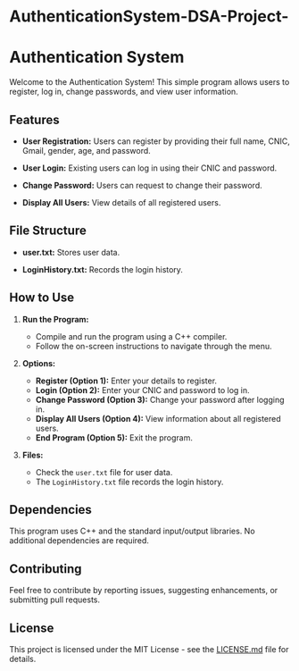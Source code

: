 # AuthenticationSystem-DSA-Project-
# Authentication System

Welcome to the Authentication System! This simple program allows users to register, log in, change passwords, and view user information.

## Features

- **User Registration:** Users can register by providing their full name, CNIC, Gmail, gender, age, and password.

- **User Login:** Existing users can log in using their CNIC and password.

- **Change Password:** Users can request to change their password.

- **Display All Users:** View details of all registered users.

## File Structure

- **user.txt:** Stores user data.

- **LoginHistory.txt:** Records the login history.

## How to Use

1. **Run the Program:**
    - Compile and run the program using a C++ compiler.
    - Follow the on-screen instructions to navigate through the menu.

2. **Options:**
    - **Register (Option 1):** Enter your details to register.
    - **Login (Option 2):** Enter your CNIC and password to log in.
    - **Change Password (Option 3):** Change your password after logging in.
    - **Display All Users (Option 4):** View information about all registered users.
    - **End Program (Option 5):** Exit the program.

3. **Files:**
    - Check the `user.txt` file for user data.
    - The `LoginHistory.txt` file records the login history.

## Dependencies

This program uses C++ and the standard input/output libraries. No additional dependencies are required.

## Contributing

Feel free to contribute by reporting issues, suggesting enhancements, or submitting pull requests.

## License

This project is licensed under the MIT License - see the [LICENSE.md](LICENSE.md) file for details.


